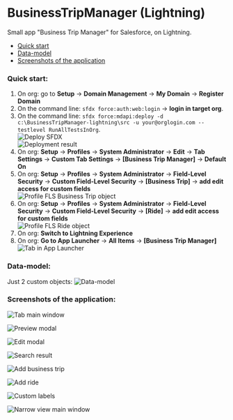 # BusinessTripManager (Lightning)

Small app "Business Trip Manager" for Salesforce, on Lightning.

* [Quick start](..%2F..%2F%23quick-start)
* [Data-model](..%2F..%2F%23data-model)
* [Screenshots of the application](..%2F..%2F%23screenshots-of-the-application)

###  Quick start:  

1. On org: go to **Setup** -> **Domain Management** -> **My Domain** -> **Register Domain**  
2. On the command line: `sfdx force:auth:web:login` -> **login in target org**.  
3. On the command line: `sfdx force:mdapi:deploy -d c:\BusinessTripManager-lightning\src -u your@orglogin.com --testlevel RunAllTestsInOrg`.  
![Deploy SFDX](screenshots/deploy-sfdx.png)  
![Deployment result](screenshots/deployment-result.png)  
4. On org: **Setup** -> **Profiles** -> **System Administrator** -> **Edit** -> **Tab Settings** -> **Custom Tab Settings** -> **[Business Trip Manager]** -> **Default On**  
5. On org: **Setup** -> **Profiles** -> **System Administrator** -> **Field-Level Security** -> **Custom Field-Level Security** -> **[Business Trip]** -> **add edit access for custom fields**  
![Profile FLS Business Trip object](screenshots/profile-fls-business-trip.png)  
6. On org: **Setup** -> **Profiles** -> **System Administrator** -> **Field-Level Security** -> **Custom Field-Level Security** -> **[Ride]** -> **add edit access for custom fields**  
![Profile FLS Ride object](screenshots/profile-fls-ride.png)  
7. On org: **Switch to Lightning Experience**  
8. On org: **Go to App Launcher** -> **All Items** -> **[Business Trip Manager]**  
![Tab in App Launcher](screenshots/tab-in-app-launcher.png)  
  
###  Data-model:  

Just 2 custom objects:
![Data-model](screenshots/data-model.png)


###  Screenshots of the application:

![Tab main window](screenshots/main-window.png)  

![Preview modal](screenshots/preview-modal.png)  

![Edit modal](screenshots/edit-modal.png)  

![Search result](screenshots/search-result.png)  

![Add business trip](screenshots/add-business-trip.png)  

![Add ride](screenshots/add-ride.png)  

![Custom labels](screenshots/custom-labels.png)  

![Narrow view main window](screenshots/narrow-view-list.png)  
